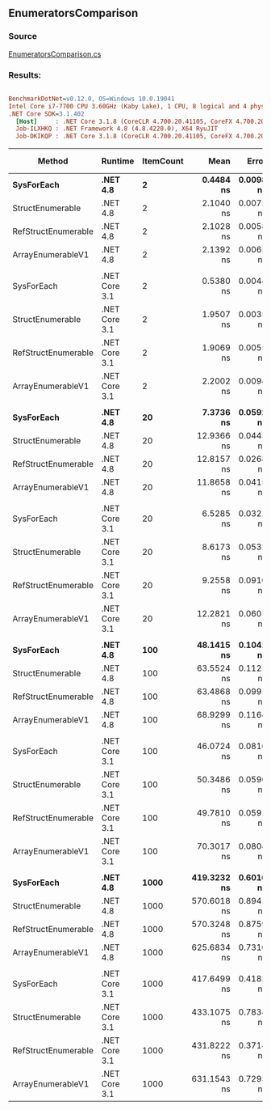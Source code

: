 ﻿## EnumeratorsComparison

### Source
[EnumeratorsComparison.cs](../../src/StructLinq.Benchmark/EnumeratorsComparison.cs)

### Results:
``` ini

BenchmarkDotNet=v0.12.0, OS=Windows 10.0.19041
Intel Core i7-7700 CPU 3.60GHz (Kaby Lake), 1 CPU, 8 logical and 4 physical cores
.NET Core SDK=3.1.402
  [Host]     : .NET Core 3.1.8 (CoreCLR 4.700.20.41105, CoreFX 4.700.20.41903), X64 RyuJIT
  Job-ILXHKQ : .NET Framework 4.8 (4.8.4220.0), X64 RyuJIT
  Job-DKIKQP : .NET Core 3.1.8 (CoreCLR 4.700.20.41105, CoreFX 4.700.20.41903), X64 RyuJIT


```
|              Method |       Runtime | ItemCount |        Mean |     Error |    StdDev | Ratio | RatioSD | Gen 0 | Gen 1 | Gen 2 | Allocated |
|-------------------- |-------------- |---------- |------------:|----------:|----------:|------:|--------:|------:|------:|------:|----------:|
|          **SysForEach** |      **.NET 4.8** |         **2** |   **0.4484 ns** | **0.0098 ns** | **0.0076 ns** |  **1.00** |    **0.00** |     **-** |     **-** |     **-** |         **-** |
|    StructEnumerable |      .NET 4.8 |         2 |   2.1040 ns | 0.0072 ns | 0.0068 ns |  4.69 |    0.07 |     - |     - |     - |         - |
| RefStructEnumerable |      .NET 4.8 |         2 |   2.1028 ns | 0.0058 ns | 0.0051 ns |  4.69 |    0.08 |     - |     - |     - |         - |
|   ArrayEnumerableV1 |      .NET 4.8 |         2 |   2.1392 ns | 0.0065 ns | 0.0061 ns |  4.77 |    0.07 |     - |     - |     - |         - |
|                     |               |           |             |           |           |       |         |       |       |       |           |
|          SysForEach | .NET Core 3.1 |         2 |   0.5380 ns | 0.0044 ns | 0.0039 ns |  1.00 |    0.00 |     - |     - |     - |         - |
|    StructEnumerable | .NET Core 3.1 |         2 |   1.9507 ns | 0.0035 ns | 0.0033 ns |  3.63 |    0.03 |     - |     - |     - |         - |
| RefStructEnumerable | .NET Core 3.1 |         2 |   1.9069 ns | 0.0055 ns | 0.0052 ns |  3.54 |    0.03 |     - |     - |     - |         - |
|   ArrayEnumerableV1 | .NET Core 3.1 |         2 |   2.2002 ns | 0.0094 ns | 0.0088 ns |  4.09 |    0.04 |     - |     - |     - |         - |
|                     |               |           |             |           |           |       |         |       |       |       |           |
|          **SysForEach** |      **.NET 4.8** |        **20** |   **7.3736 ns** | **0.0592 ns** | **0.0554 ns** |  **1.00** |    **0.00** |     **-** |     **-** |     **-** |         **-** |
|    StructEnumerable |      .NET 4.8 |        20 |  12.9366 ns | 0.0443 ns | 0.0414 ns |  1.75 |    0.01 |     - |     - |     - |         - |
| RefStructEnumerable |      .NET 4.8 |        20 |  12.8157 ns | 0.0268 ns | 0.0251 ns |  1.74 |    0.01 |     - |     - |     - |         - |
|   ArrayEnumerableV1 |      .NET 4.8 |        20 |  11.8658 ns | 0.0415 ns | 0.0368 ns |  1.61 |    0.01 |     - |     - |     - |         - |
|                     |               |           |             |           |           |       |         |       |       |       |           |
|          SysForEach | .NET Core 3.1 |        20 |   6.5285 ns | 0.0322 ns | 0.0269 ns |  1.00 |    0.00 |     - |     - |     - |         - |
|    StructEnumerable | .NET Core 3.1 |        20 |   8.6173 ns | 0.0532 ns | 0.0472 ns |  1.32 |    0.01 |     - |     - |     - |         - |
| RefStructEnumerable | .NET Core 3.1 |        20 |   9.2558 ns | 0.0910 ns | 0.0851 ns |  1.42 |    0.01 |     - |     - |     - |         - |
|   ArrayEnumerableV1 | .NET Core 3.1 |        20 |  12.2821 ns | 0.0601 ns | 0.0562 ns |  1.88 |    0.01 |     - |     - |     - |         - |
|                     |               |           |             |           |           |       |         |       |       |       |           |
|          **SysForEach** |      **.NET 4.8** |       **100** |  **48.1415 ns** | **0.1041 ns** | **0.0973 ns** |  **1.00** |    **0.00** |     **-** |     **-** |     **-** |         **-** |
|    StructEnumerable |      .NET 4.8 |       100 |  63.5524 ns | 0.1121 ns | 0.0994 ns |  1.32 |    0.00 |     - |     - |     - |         - |
| RefStructEnumerable |      .NET 4.8 |       100 |  63.4868 ns | 0.0991 ns | 0.0927 ns |  1.32 |    0.00 |     - |     - |     - |         - |
|   ArrayEnumerableV1 |      .NET 4.8 |       100 |  68.9299 ns | 0.1164 ns | 0.1089 ns |  1.43 |    0.00 |     - |     - |     - |         - |
|                     |               |           |             |           |           |       |         |       |       |       |           |
|          SysForEach | .NET Core 3.1 |       100 |  46.0724 ns | 0.0816 ns | 0.0763 ns |  1.00 |    0.00 |     - |     - |     - |         - |
|    StructEnumerable | .NET Core 3.1 |       100 |  50.3486 ns | 0.0590 ns | 0.0552 ns |  1.09 |    0.00 |     - |     - |     - |         - |
| RefStructEnumerable | .NET Core 3.1 |       100 |  49.7810 ns | 0.0591 ns | 0.0553 ns |  1.08 |    0.00 |     - |     - |     - |         - |
|   ArrayEnumerableV1 | .NET Core 3.1 |       100 |  70.3017 ns | 0.0804 ns | 0.0712 ns |  1.53 |    0.00 |     - |     - |     - |         - |
|                     |               |           |             |           |           |       |         |       |       |       |           |
|          **SysForEach** |      **.NET 4.8** |      **1000** | **419.3232 ns** | **0.6016 ns** | **0.5627 ns** |  **1.00** |    **0.00** |     **-** |     **-** |     **-** |         **-** |
|    StructEnumerable |      .NET 4.8 |      1000 | 570.6018 ns | 0.8941 ns | 0.7926 ns |  1.36 |    0.00 |     - |     - |     - |         - |
| RefStructEnumerable |      .NET 4.8 |      1000 | 570.3248 ns | 0.8759 ns | 0.8193 ns |  1.36 |    0.00 |     - |     - |     - |         - |
|   ArrayEnumerableV1 |      .NET 4.8 |      1000 | 625.6834 ns | 0.7310 ns | 0.6837 ns |  1.49 |    0.00 |     - |     - |     - |         - |
|                     |               |           |             |           |           |       |         |       |       |       |           |
|          SysForEach | .NET Core 3.1 |      1000 | 417.6499 ns | 0.4182 ns | 0.3708 ns |  1.00 |    0.00 |     - |     - |     - |         - |
|    StructEnumerable | .NET Core 3.1 |      1000 | 433.1075 ns | 0.7834 ns | 0.7328 ns |  1.04 |    0.00 |     - |     - |     - |         - |
| RefStructEnumerable | .NET Core 3.1 |      1000 | 431.8222 ns | 0.3714 ns | 0.3292 ns |  1.03 |    0.00 |     - |     - |     - |         - |
|   ArrayEnumerableV1 | .NET Core 3.1 |      1000 | 631.1543 ns | 0.7293 ns | 0.6822 ns |  1.51 |    0.00 |     - |     - |     - |         - |
